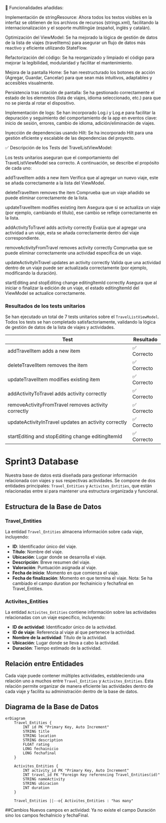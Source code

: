 📌 Funcionalidades añadidas:

Implementación de stringResource: Ahora todos los textos visibles en la interfaz se obtienen de los archivos de recursos (strings.xml), facilitando la internacionalización y el soporte multilingüe (español, inglés y catalán).

Optimización del ViewModel: Se ha mejorado la lógica de gestión de datos de la lista de viajes (travelItems) para asegurar un flujo de datos más reactivo y eficiente utilizando StateFlow.

Refactorización del código: Se ha reorganizado y limpiado el código para mejorar la legibilidad, modularidad y facilitar el mantenimiento.

Mejora de la pantalla Home: Se han reestructurado los botones de acción (Agregar, Guardar, Cancelar) para que sean más intuitivos, adaptables y accesibles visualmente.

Persistencia tras rotación de pantalla: Se ha gestionado correctamente el estado de los elementos (lista de viajes, idioma seleccionado, etc.) para que no se pierda al rotar el dispositivo.

Implementación de logs: Se han incorporado Log.i y Log.e para facilitar la depuración y seguimiento del comportamiento de la app en eventos clave: inicio de sesión, errores, cambio de idioma, adición/eliminación de viajes.

Inyección de dependencias usando Hilt: Se ha incorporado Hilt para una gestión eficiente y escalable de las dependencias del proyecto.


✅ Descripción de los Tests del TravelListViewModel:

Los tests unitarios aseguran que el comportamiento del TravelListViewModel sea correcto. 
A continuación, se describe el propósito de cada uno:

addTravelItem adds a new item
Verifica que al agregar un nuevo viaje, este se añada correctamente a la lista del ViewModel.

deleteTravelItem removes the item
Comprueba que un viaje añadido se puede eliminar correctamente de la lista.

updateTravelItem modifies existing item
Asegura que si se actualiza un viaje (por ejemplo, cambiando el título), ese cambio se refleje correctamente en la lista.

addActivityToTravel adds activity correctly
Evalúa que al agregar una actividad a un viaje, esta se añada correctamente dentro del viaje correspondiente.

removeActivityFromTravel removes activity correctly
Comprueba que se puede eliminar correctamente una actividad específica de un viaje.

updateActivityInTravel updates an activity correctly
Valida que una actividad dentro de un viaje puede ser actualizada correctamente (por ejemplo, modificando la duración).

startEditing and stopEditing change editingItemId correctly
Asegura que al iniciar o finalizar la edición de un viaje, el estado editingItemId del ViewModel se actualice correctamente.


### Resultados de los tests unitarios

Se han ejecutado un total de 7 tests unitarios sobre el `TravelListViewModel`. Todos los tests se han completado satisfactoriamente, validando la lógica de gestión de datos de la lista de viajes y actividades.

| Test                                                   | Resultado   |
|--------------------------------------------------------|-------------|
| addTravelItem adds a new item                          | ✅ Correcto |
| deleteTravelItem removes the item                      | ✅ Correcto |
| updateTravelItem modifies existing item                | ✅ Correcto |
| addActivityToTravel adds activity correctly            | ✅ Correcto |
| removeActivityFromTravel removes activity correctly    | ✅ Correcto |
| updateActivityInTravel updates an activity correctly   | ✅ Correcto |
| startEditing and stopEditing change editingItemId      | ✅ Correcto |

# Sprint3 Database

Nuestra base de datos está diseñada para gestionar información relacionada con viajes y sus respectivas actividades. Se compone de dos entidades principales: `Travel_Entities` y `Activites_Entities`, que están relacionadas entre sí para mantener una estructura organizada y funcional.

## Estructura de la Base de Datos

### Travel_Entities
La entidad `Travel_Entities` almacena información sobre cada viaje, incluyendo:
- **ID**: Identificador único del viaje.
- **Título**: Nombre del viaje.
- **Ubicación**: Lugar donde se desarrolla el viaje.
- **Descripción**: Breve resumen del viaje.
- **Valoración**: Puntuación asignada al viaje.
- **Fecha de inicio**: Momento en que comienza el viaje.
- **Fecha de finalización**: Momento en que termina el viaje.
Nota: Se ha cambiado el campo duration por fechainicio y fechafinal en Travel_Entities.
### Activites_Entities
La entidad `Activites_Entities` contiene información sobre las actividades relacionadas con un viaje específico, incluyendo:
- **ID de actividad**: Identificador único de la actividad.
- **ID de viaje**: Referencia al viaje al que pertenece la actividad.
- **Nombre de la actividad**: Título de la actividad.
- **Ubicación**: Lugar donde se lleva a cabo la actividad.
- **Duración**: Tiempo estimado de la actividad.

## Relación entre Entidades
Cada viaje puede contener múltiples actividades, estableciendo una relación uno a muchos entre `Travel_Entities` y `Activites_Entities`. Esta relación permite organizar de manera eficiente las actividades dentro de cada viaje y facilita su administración dentro de la base de datos.

## Diagrama de la Base de Datos
```mermaid
erDiagram
    Travel_Entities {
        INT id PK "Primary Key, Auto Increment"
        STRING title
        STRING location
        STRING description
        FLOAT rating
        LONG fechainicio
        LONG fechafinal
    }

    Activites_Entities {
        INT activity_id PK "Primary Key, Auto Increment"
        INT travel_id FK "Foreign Key referencing Travel_Entities(id)"
        STRING nameActivity
        STRING ubicacion
        INT duration
    }

    Travel_Entities ||--o{ Activites_Entities : "has many"
```

##Cambios
Nuevos campos en actividad: Ya no existe el campo Duración sino los campos fechaInicio y fechaFinal.


